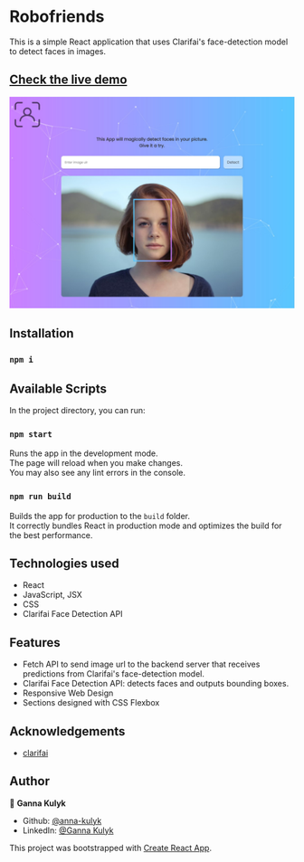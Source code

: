 # Robofriends

This is a simple React application that uses Clarifai's face-detection model to detect faces in images.

## [Check the live demo]()

![Screenshot](https://raw.githubusercontent.com/anna-kulyk/face-recognition/master/src/assets/facerec.jpg)

## Installation

### `npm i`

## Available Scripts

In the project directory, you can run:

### `npm start`

Runs the app in the development mode.\
The page will reload when you make changes.\
You may also see any lint errors in the console.

### `npm run build`

Builds the app for production to the `build` folder.\
It correctly bundles React in production mode and optimizes the build for the best performance.

## Technologies used

- React
- JavaScript, JSX
- CSS
- Clarifai Face Detection API

## Features

- Fetch API to send image url to the backend server that receives predictions from Clarifai's face-detection model.
- Clarifai Face Detection API: detects faces and outputs bounding boxes.
- Responsive Web Design
- Sections designed with CSS Flexbox

## Acknowledgements

- [clarifai](https://www.clarifai.com/)

## Author

👤 **Ganna Kulyk**

- Github: [@anna-kulyk](https://github.com/anna-kulyk)
- LinkedIn: [@Ganna Kulyk](https://linkedin.com/in/ganna-kulyk-b90273252)

This project was bootstrapped with [Create React App](https://github.com/facebook/create-react-app).
